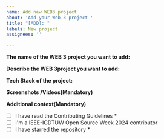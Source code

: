 ```yaml
---
name: Add new WEB3 project
about: 'Add your Web 3 project '
title: "[ADD]: "
labels: New project
assignees: ''

---
```


**The name of the WEB 3 project you want to add:**
<!-- The title of your project-->

**Describe the WEB 3project you want to add:**
<!-- A clear and concise description of the Project -->

**Tech Stack of the project:**
<!-- A clear and concise description of what you expected to happen. -->

**Screenshots /Videos(Mandatory)**
<!-- add screenshots/prototype videos  to help explain your problem. -->




**Additional context(Mandatory)**

- [ ] I have read the Contributing Guidelines *
- [ ] I'm a IEEE-IGDTUW Open Source Week 2024 contributor
- [ ] I have starred the repository *

<!-- Click The Above Checkboxes Correctly -->
